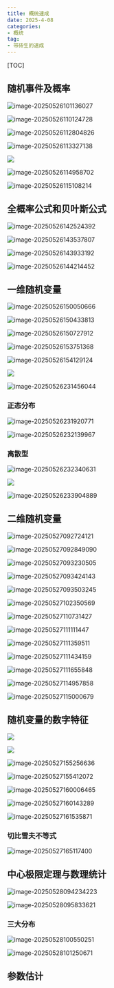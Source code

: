 ```yaml
---
title: 概统速成
date: 2025-4-08
categories: 
- 概统
tag:
- 带砖生的速成
---
```


<!-- toc -->

[TOC]

## 随机事件及概率

![image-20250526101136027](../../../img/image-20250526101136027.png)

![image-20250526110124728](../../../img/image-20250526110124728.png)

![image-20250526112804826](../../../img/image-20250526112804826.png)

![image-20250526113327138](../../../img/image-20250526113327138.png)

![](../../../img/image-20250526114853101.png)

![image-20250526114958702](../../../img/image-20250526114958702.png)

![image-20250526115108214](../../../img/image-20250526115108214.png)

## 全概率公式和贝叶斯公式

![image-20250526142524392](../../../img/image-20250526142524392.png)

![image-20250526143537807](../../../img/image-20250526143537807.png)

![image-20250526143933192](../../../img/image-20250526143933192.png)

![image-20250526144214452](../../../img/image-20250526144214452.png)

## 一维随机变量

![image-20250526150050666](../../../img/image-20250526150050666.png)

![image-20250526150433813](../../../img/image-20250526150433813.png)

![image-20250526150727912](../../../img/image-20250526150727912.png)

![image-20250526153751368](../../../img/image-20250526153751368.png)

![image-20250526154129124](../../../img/image-20250526154129124.png)

![](../../../img/image-20250526154751113.png)

![image-20250526231456044](./../../../img/image-20250526231456044.png)

### 正态分布

![image-20250526231920771](./../../../img/image-20250526231920771.png)

![image-20250526232139967](./../../../img/image-20250526232139967.png)

### 离散型

![image-20250526232340631](./../../../img/image-20250526232340631.png)

![](./../../../img/image-20250526233854640.png)

![image-20250526233904889](./../../../img/image-20250526233904889.png)

## 二维随机变量

![image-20250527092724121](../../../img/image-20250527092724121.png)

![image-20250527092849090](../../../img/image-20250527092849090.png)

![image-20250527093230505](../../../img/image-20250527093230505.png)

![image-20250527093424143](../../../img/image-20250527093424143.png)

![image-20250527093503245](../../../img/image-20250527093503245.png)

![image-20250527102350569](../../../img/image-20250527102350569.png)

![image-20250527110731427](../../../img/image-20250527110731427.png)

![image-20250527111111447](../../../img/image-20250527111111447.png)

![image-20250527111359511](../../../img/image-20250527111359511.png)

![image-20250527111434159](../../../img/image-20250527111434159.png)

![image-20250527111655848](../../../img/image-20250527111655848.png)

![image-20250527114957858](../../../img/image-20250527114957858.png)

![image-20250527115000679](../../../img/image-20250527115000679.png)

## 随机变量的数字特征

![](../../../img/image-20250527152437563.png)

![](../../../img/image-20250527154952296.png)

![image-20250527155256636](../../../img/image-20250527155256636.png)

![image-20250527155412072](../../../img/image-20250527155412072.png)

![image-20250527160006465](../../../img/image-20250527160006465.png)

![image-20250527160143289](../../../img/image-20250527160143289.png)

![image-20250527161535871](../../../img/image-20250527161535871.png)

### 切比雪夫不等式

![image-20250527165117400](../../../img/image-20250527165117400.png)

## 中心极限定理与数理统计

![image-20250528094234223](../../../img/image-20250528094234223.png)

![image-20250528095833621](../../../img/image-20250528095833621.png)

### 三大分布

![image-20250528100550251](../../../img/image-20250528100550251.png)

![image-20250528101250671](../../../img/image-20250528101250671.png)

## 参数估计

